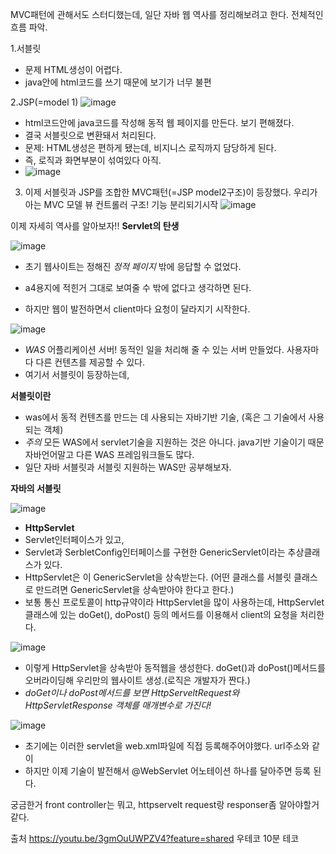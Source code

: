MVC패턴에 관해서도 스터디했는데, 일단 자바 웹 역사를 정리해보려고 한다. 전체적인 흐름 파악.

1.서블릿
- 문제 HTML생성이 어렵다.
- java안에 html코드를 쓰기 때문에 보기가 너무 불편

2.JSP(=model 1)
  ![image](https://github.com/ws1811/cs-study/assets/117894789/89a516a3-f9c6-413a-bbea-9f33295ac8bf)

- html코드안에 java코드를 작성해 동적 웹 페이지를 만든다. 보기 편해졌다.
- 결국 서블릿으로 변환돼서 처리된다.
- 문제: HTML생성은 편하게 됐는데, 비지니스 로직까지 담당하게 된다.
- 즉, 로직과 화면부분이 섞여있다 아직.
- ![image](https://github.com/ws1811/cs-study/assets/117894789/673e6716-3569-4f7a-ba3e-73f043c3f4a0)

  
3. 이제 서블릿과 JSP를 조합한 MVC패턴(=JSP model2구조)이 등장했다. 우리가아는 MVC 모델 뷰 컨트롤러 구조! 기능 분리되기시작
![image](https://github.com/ws1811/cs-study/assets/117894789/ada76f3a-6cd0-4323-ab79-29a1b49ea360)



이제 자세히 역사를 알아보자!!
**Servlet의 탄생**

![image](https://github.com/ws1811/cs-study/assets/117894789/a5628ba9-b1cd-4f08-bfa2-4d157fedd4d8)
- 초기 웹사이트는 정해진 *정적 페이지* 밖에 응답할 수 없었다.
- a4용지에 적힌거 그대로 보여줄 수 밖에 없다고 생각하면 된다.

- 하지만 웹이 발전하면서 client마다 요청이 달라지기 시작한다.

![image](https://github.com/ws1811/cs-study/assets/117894789/d0491371-49e6-49d6-a56d-4758ac7c75c5)
- *WAS* 어플리케이션 서버! 동적인 일을 처리해 줄 수 있는 서버 만들었다. 사용자마다 다른 컨텐츠를 제공할 수 있다.
- 여기서 서블릿이 등장하는데,

**서블릿이란**
- was에서 동적 컨텐츠를 만드는 데 사용되는 자바기반 기술, (혹은 그 기술에서 사용되는 객체)
- *주의* 모든 WAS에서 servlet기술을 지원하는 것은 아니다. java기반 기술이기 때문 자바언어말고 다른 WAS 프레임워크들도 많다.
- 일단 자바 서블릿과 서블릿 지원하는 WAS만 공부해보자.

**자바의 서블릿**

![image](https://github.com/ws1811/cs-study/assets/117894789/745c35ae-eba7-42f0-9b5e-064de167f8a0)


- **HttpServlet**
- Servlet인터페이스가 있고,
- Servlet과 SerbletConfig인터페이스를 구현한 GenericServlet이라는 추상클래스가 있다.
- HttpServlet은 이 GenericServlet을 상속받는다. (어떤 클래스를 서블릿 클래스로 만드려면 GenericServlet을 상속받아야 한다고 한다.)
- 보통 통신 프로토콜이 http규약이라 HttpServlet을 많이 사용하는데, HttpServlet클래스에 있는 doGet(), doPost() 등의 메서드를 이용해서 client의 요청을 처리한다.

![image](https://github.com/ws1811/cs-study/assets/117894789/d6fb1f5b-ddf4-423e-91bc-b72bdc0d504e)

- 이렇게 HttpServlet을 상속받아 동적웹을 생성한다. doGet()과 doPost()메서드를 오버라이딩해 우리만의 웹사이트 생성.(로직은 개발자가 짠다.)
- *doGet이나 doPost메서드를 보면 HttpServeltRequest와 HttpServletResponse 객체를 매개변수로 가진다!*


![image](https://github.com/ws1811/cs-study/assets/117894789/ff8f3435-52ec-46d6-b4cb-dc415a6f820f)

- 초기에는 이러한 servlet을 web.xml파일에 직접 등록해주어야했다. url주소와 같이
- 하지만 이제 기술이 발전해서 @WebServlet 어노테이션 하나를 달아주면 등록 된다.


궁금한거 front controller는 뭐고, httpservelt request랑 responser좀 알아야할거같다.



출처 https://youtu.be/3gmOuUWPZV4?feature=shared 우테코 10분 테코

